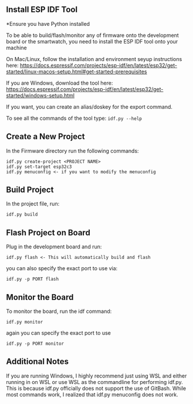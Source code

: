 ## Install ESP IDF Tool 

*Ensure you have Python installed

To be able to build/flash/monitor any of firmware onto the development board or the smartwatch, you need to install the ESP IDF tool onto your machine

On Mac/Linux, follow the installation and environment seyup instructions here: https://docs.espressif.com/projects/esp-idf/en/latest/esp32/get-started/linux-macos-setup.html#get-started-prerequisites 

If you are Windows, download the tool here: https://docs.espressif.com/projects/esp-idf/en/latest/esp32/get-started/windows-setup.html

If you want, you can create an alias/doskey for the export command.

To see all the commands of the tool type: `idf.py --help`

## Create a New Project

In the Firmware directory run the following commands:  
```
idf.py create-project <PROJECT NAME> 
idf.py set-target esp32c3
idf.py menuconfig <- if you want to modify the menuconfig
```

## Build Project

In the project file, run:
```
idf.py build
```

## Flash Project on Board

Plug in the development board and run:

```
idf.py flash <- This will automatically build and flash
``` 

you can also specify the exact port to use via:

```
idf.py -p PORT flash
```

## Monitor the Board 

To monitor the board, run the idf command:

```
idf.py monitor
```

again you can specify the exact port to use 

```
idf.py -p PORT monitor
```

## Additional Notes 

If you are running Windows, I highly recommend just using WSL and either running in on WSL or use WSL as the commandline for performing idf.py. This is because idf.py officially does not support the use of GitBash. While most commands work, I realized that idf.py menuconfig does not work. 